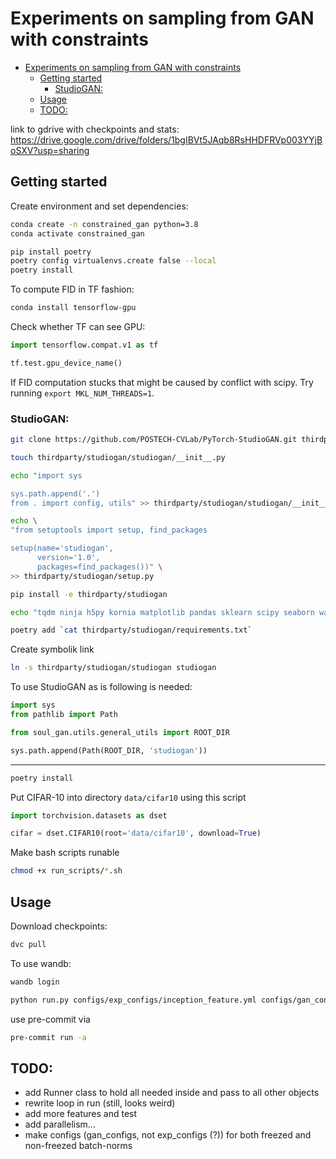 # Experiments on sampling from GAN with constraints


- [Experiments on sampling from GAN with constraints](#experiments-on-sampling-from-gan-with-constraints)
  - [Getting started](#getting-started)
    - [StudioGAN:](#studiogan)
  - [Usage](#usage)
  - [TODO:](#todo)


link to gdrive with checkpoints and stats: https://drive.google.com/drive/folders/1bgIBVt5JAqb8RsHHDFRVp003YYjBoSXV?usp=sharing

## Getting started

Create environment and set dependencies:
```zsh
conda create -n constrained_gan python=3.8
conda activate constrained_gan
```

```zsh
pip install poetry
poetry config virtualenvs.create false --local
poetry install
```

To compute FID in TF fashion:

```zsh
conda install tensorflow-gpu
```

Check whether TF can see GPU:

```python
import tensorflow.compat.v1 as tf

tf.test.gpu_device_name()
```

If FID computation stucks that might be caused by conflict with scipy. Try running ```export MKL_NUM_THREADS=1```.

### StudioGAN:

```zsh
git clone https://github.com/POSTECH-CVLab/PyTorch-StudioGAN.git thirdparty/studiogan && mv thirdparty/studiogan/src thirdparty/studiogan/studiogan
```


```zsh
touch thirdparty/studiogan/studiogan/__init__.py

echo "import sys

sys.path.append('.')
from . import config, utils" >> thirdparty/studiogan/studiogan/__init__.py

echo \
"from setuptools import setup, find_packages

setup(name='studiogan',
      version='1.0',
      packages=find_packages())" \
>> thirdparty/studiogan/setup.py
```

```zsh
pip install -e thirdparty/studiogan
```

```zsh
echo "tqdm ninja h5py kornia matplotlib pandas sklearn scipy seaborn wandb PyYaml click requests pyspng imageio-ffmpeg prdc" >> thirdparty/studiogan/requirements.txt
```

```zsh 
poetry add `cat thirdparty/studiogan/requirements.txt`
```

Create symbolik link
```zsh
ln -s thirdparty/studiogan/studiogan studiogan
```

To use StudioGAN as is following is needed:

```python
import sys
from pathlib import Path

from soul_gan.utils.general_utils import ROOT_DIR

sys.path.append(Path(ROOT_DIR, 'studiogan'))
```
------------

```zsh
poetry install
```

<!-- To compute FID in TF fashion:

```zsh
wget  "https://raw.githubusercontent.com/bioinf-jku/TTUR/master/fid.py"  -P thirdparty/TTUR
``` -->


Put CIFAR-10 into directory ```data/cifar10```  using this script

```python
import torchvision.datasets as dset

cifar = dset.CIFAR10(root='data/cifar10', download=True)
```

Make bash scripts runable 

```zsh
chmod +x run_scripts/*.sh
```

## Usage 

Download checkpoints:

<!-- ```bash
./run_scripts/get_ckpts.sh
./run_scripts/get_stats.sh
``` -->

```bash
dvc pull
```

To use wandb:

```bash
wandb login
```

```zsh
python run.py configs/exp_configs/inception_feature.yml configs/gan_configs/dcgan.yml
```


use pre-commit via 

```zsh
pre-commit run -a
```

## TODO:

* add Runner class to hold all needed inside and pass to all other objects
* rewrite loop in run (still, looks weird)
* add more features and test
* add parallelism...
* make configs (gan_configs, not exp_configs (?)) for both freezed and non-freezed batch-norms


